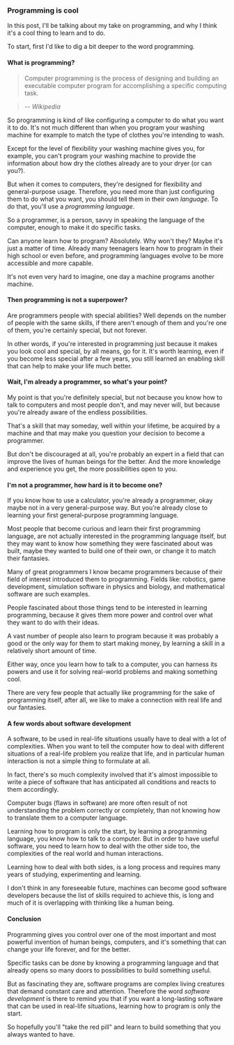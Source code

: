 ### Programming is cool

In this post, I'll be talking about my take on programming, and why I think it's a cool thing
to learn and to do.

To start, first I'd like to dig a bit deeper to the word programming.

#### What is programming?

> Computer programming is the process of designing and building an executable computer program
> for accomplishing a specific computing task.

> -- <cite>Wikipedia</cite>

So programming is kind of like configuring a computer to do what you want it to do. It's not much
different than when you program your washing machine for example to match the type of clothes
you're intending to wash.

Except for the level of flexibility your washing machine gives you, for example, you can't
program your washing machine to provide the information about how dry the clothes already are
to your dryer (or can you?).

But when it comes to computers, they're designed for flexibility and general-purpose usage.
Therefore, you need more than just configuring them to do what you want, you should 
tell them in their own *language*. To do that, you'll use a *programming language*.

So a programmer, is a person, savvy in speaking the language of the computer, enough
to make it do specific tasks.

Can anyone learn how to program? Absolutely. Why won't they? Maybe it's just a matter of time.
Already many teenagers learn how to program in their high school or even before, and programming
languages evolve to be more accessible and more capable.

It's not even very hard to imagine, one day a machine programs another machine.

#### Then programming is not a superpower?

Are programmers people with special abilities?  Well depends on the number of people with the
same skills, if there aren't enough of them and you're one of them, you're certainly special,
but not forever.

In other words, if you're interested in programming just because it makes you look cool and
special, by all means, go for it. It's worth learning, even if you become less special after
a few years, you still learned an enabling skill that can help to make your life much better.

#### Wait, I'm already a programmer, so what's your point?

My point is that you're definitely special, but not because you know
how to talk to computers and most people don't, and may never will, but because you're
already aware of the endless possibilities.

That's a skill that may someday, well within your lifetime, be acquired by a machine and
that may make you question your decision to become a programmer.

But don't be discouraged at all, you're probably an expert in a field that can improve the
lives of human beings for the better. And the more knowledge and experience you get, the more
possibilities open to you.

#### I'm not a programmer, how hard is it to become one?

If you know how to use a calculator, you're already a programmer, okay maybe not in a very
general-purpose way. But you're already close to learning your first general-purpose
programming language.

Most people that become curious and learn their first programming language, are not actually
interested in the programming language itself, but they may want to know how something
they were fascinated about was built, maybe they wanted to build one of their own, or change
it to match their fantasies.

Many of great programmers I know became programmers because of their field of interest
introduced them to programming. Fields like: robotics, game development, simulation
software in physics and biology, and mathematical software are such examples.

People fascinated about those things tend to be interested in learning programming, because
it gives them more power and control over what they want to do with their ideas.

A vast number of people also learn to program because it was probably a good or the only way
for them to start making money, by learning a skill in a relatively short amount of time.

Either way, once you learn how to talk to a computer, you can harness its powers and use it
for solving real-world problems and making something cool.

There are very few people that actually like programming for the sake of programming itself,
after all, we like to make a connection with real life and our fantasies.

#### A few words about software development

A software, to be used in real-life situations usually have to deal with a lot of complexities.
When you want to tell the computer how to deal with different situations of a real-life problem
you realize that life, and in particular human interaction is not a simple thing to formulate
at all.

In fact, there's so much complexity involved that it's almost impossible to write a piece of
software that has anticipated all conditions and reacts to them accordingly.

Computer bugs (flaws in software) are more often result of not understanding the problem
correctly or completely, than not knowing how to translate them to a computer language.

Learning how to program is only the start, by learning a programming language, you know
how to talk to a computer. But in order to have useful software, you need to learn how to
deal with the other side too, the complexities of the real world and human interactions.

Learning how to deal with both sides, is a long process and requires many years of
studying, experimenting and learning.

I don't think in any foreseeable future, machines can become good software developers
because the list of skills required to achieve this, is long and much of it is overlapping
with thinking like a human being.

#### Conclusion

Programming gives you control over one of the most important and most powerful invention
of human beings, computers, and it's something that can change your life
forever, and for the better.

Specific tasks can be done by knowing a programming language and that already opens so
many doors to possibilities to build something useful.

But as fascinating they are, software programs are complex living creatures that demand constant
care and attention. Therefore the word *software development* is there to remind you that
if you want a long-lasting software that can be used in real-life situations, learning
how to program is only the start.

So hopefully you'll "take the red pill" and learn to build something that you always wanted
to have.

